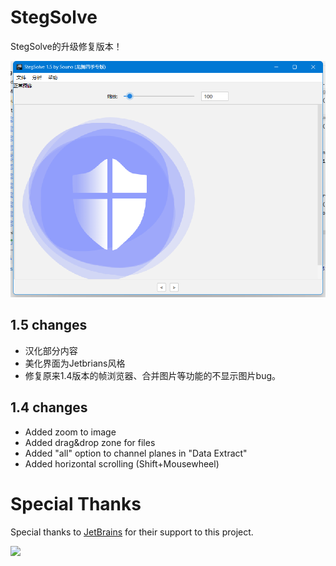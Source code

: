 # StegSolve

StegSolve的升级修复版本！

![](./img.png)
## 1.5 changes

- 汉化部分内容
- 美化界面为Jetbrians风格
- 修复原来1.4版本的帧浏览器、合并图片等功能的不显示图片bug。


## 1.4 changes

- Added zoom to image
- Added drag&drop zone for files
- Added "all" option to channel planes in "Data Extract"
- Added horizontal scrolling (Shift+Mousewheel)

# Special Thanks
Special thanks to [JetBrains](https://www.jetbrains.com) for their support to this project.

[![](https://raw.githubusercontent.com/ffffffff0x/BerylEnigma/master/assets/img/JetBrains.png)](https://www.jetbrains.com)
